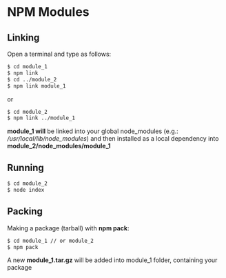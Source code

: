 NPM Modules
===

## Linking

Open a terminal and type as follows:

```bash
$ cd module_1
$ npm link
$ cd ../module_2
$ npm link module_1
```

or

```bash
$ cd module_2
$ npm link ../module_1
```

**module_1 will** be linked into your global node_modules (e.g.: */usr/local/lib/node_modules*) and then installed as
a local dependency into **module_2/node_modules/module_1**

## Running

```bash
$ cd module_2
$ node index
```

## Packing

Making a package (tarball) with **npm pack**:

```bash
$ cd module_1 // or module_2
$ npm pack
```

A new **module_1.tar.gz** will be added into module_1 folder, containing your package